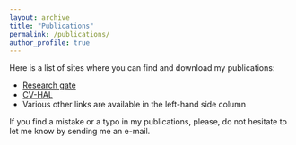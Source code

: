 ```yaml
---
layout: archive
title: "Publications"
permalink: /publications/
author_profile: true
---
```


Here is a list of sites where you can find and download my publications:
* <a href="https://www.researchgate.net/profile/Phuc-Ngo-4">Research gate</a>
* <a href="https://cv.hal.science/Phuc-Ngo">CV-HAL</a>
* Various other links are available in the left-hand side column

If you find a mistake or a typo in my publications, please, do not hesitate to let me know by sending me an e-mail.

